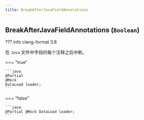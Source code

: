 ```yaml
---
title: BreakAfterJavaFieldAnnotations
---
```


## BreakAfterJavaFieldAnnotations (`Boolean`)

??? info
    clang-format 3.8

在 `Java` 文件中字段的每个注释之后中断。

=== "true"

    ```java
    @Partial
    @Mock
    DataLoad loader;
    ```

=== "false"

    ```java
    @Partial @Mock DataLoad loader;
    ```
